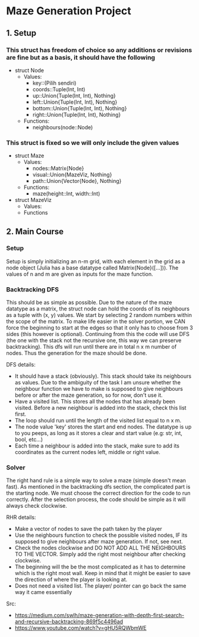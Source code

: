 # Maze Generation Project

## 1. Setup
### This struct has freedom of choice so any additions or revisions are fine but as a basis, it should have the following
- struct Node
    - Values:
        - key::(Pilih sendiri)
        - coords::Tuple(Int, Int)
        - up::Union{Tuple(Int, Int), Nothing}
        - left::Union{Tuple(Int, Int), Nothing}
        - bottom::Union{Tuple(Int, Int), Nothing}
        - right::Union{Tuple(Int, Int), Nothing}
    - Functions:
        - neighbours(node::Node)
### This struct is fixed so we will only include the given values
- struct Maze
    - Values:
        - nodes::Matrix{Node}
        - visual::Union{MazeViz, Nothing}
        - path::Union{Vector{Node}, Nothing}
    - Functions:
        - maze(height::Int, width::Int)
- struct MazeViz
    - Values:
    - Functions

## 2. Main Course
### Setup
Setup is simply initializing an n-m grid, with each element in the grid as a node object (Julia has a base datatype called Matrix{Node}([...])). The values of n and m are given as inputs for the maze function.

### Backtracking DFS
This should be as simple as possible. Due to the nature of the maze datatype as a matrix, the struct node can hold the coords of its neighbours as a tuple with (x, y) values. We start by selecting 2 random numbers within the scope of the matrix. To make life easier in the solver portion, we CAN force the beginning to start at the edges so that it only has to choose from 3 sides (this however is optional). Continuing from this the code will use DFS (the one with the stack not the recursive one, this way we can preserve backtracking). This dfs will run until there are in total n x m number of nodes. Thus the generation for the maze should be done.


DFS details:
- It should have a stack (obviously). This stack should take its neighbours as values. Due to the ambiguity of the task I am unsure whether the neighbour function we have to make is supposed to give neighbours before or after the maze generation, so for now, don't use it.
- Have a visited list. This stores all the nodes that has already been visited. Before a new neighbour is added into the stack, check this list first.
- The loop should run until the length of the visited list equal to n x m.
- The node value 'key' stores the start and end nodes. The datatype is up to you peeps, as long as it stores a clear and start value (e.g: str, int, bool, etc...)
- Each time a neighbour is added into the stack, make sure to add its coordinates as the current nodes left, middle or right value.


### Solver
The right hand rule is a simple way to solve a maze (simple doesn't mean fast). As mentioned in the backtracking dfs section, the complicated part is the starting node. We must choose the correct direction for the code to run correctly. After the selection process, the code should be simple as it will always check clockwise.

RHR details:
- Make a vector of nodes to save the path taken by the player
- Use the neighbours function to check the possible visited nodes, IF its supposed to give neighbours after maze generation. If not, see next.
- Check the nodes clockwise and DO NOT ADD ALL THE NEIGHBOURS TO THE VECTOR. Simply add the right most neighbour after checking clockwise.
- The beginning will the be the most complicated as it has to determine which is the right most wall. Keep in mind that it might be easier to save the direction of where the player is looking at.
- Does not need a visited list. The player/ pointer can go back the same way it came essentially

Src:
- https://medium.com/swlh/maze-generation-with-depth-first-search-and-recursive-backtracking-869f5c4496ad
- https://www.youtube.com/watch?v=gHU5RQWbmWE
